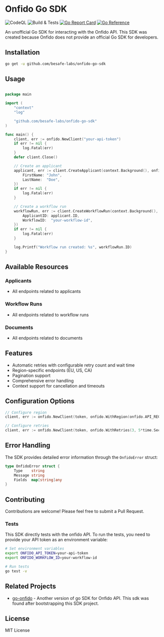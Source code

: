 # Onfido Go SDK

![CodeQL](https://github.com/besafe-labs/onfido-go-sdk/actions/workflows/codeql.yml/badge.svg)
![Build & Tests](https://github.com/besafe-labs/onfido-go-sdk/actions/workflows/build.yml/badge.svg)
[![Go Report Card](https://goreportcard.com/badge/github.com/besafe-labs/onfido-go-sdk)](https://goreportcard.com/report/github.com/besafe-labs/onfido-go-sdk)
[![Go Reference](https://pkg.go.dev/badge/github.com/besafe-labs/onfido-go-sdk.svg)](https://pkg.go.dev/github.com/besafe-labs/onfido-go-sdk)

An unofficial Go SDK for interacting with the Onfido API. This SDK was created because Onfido does not provide an official Go SDK for developers.

## Installation

```bash
go get -u github.com/besafe-labs/onfido-go-sdk
```

## Usage

```go

package main

import (
	"context"
	"log"

	"github.com/besafe-labs/onfido-go-sdk"
)

func main() {
	client, err := onfido.NewClient("your-api-token")
	if err != nil {
		log.Fatal(err)
	}
	defer client.Close()

	// Create an applicant
	applicant, err := client.CreateApplicant(context.Background(), onfido.CreateApplicantPayload{
		FirstName: "John",
		LastName:  "Doe",
	})
	if err != nil {
		log.Fatal(err)
	}

	// Create a workflow run
	workflowRun, err := client.CreateWorkflowRun(context.Background(), onfido.CreateWorkflowRunPayload{
		ApplicantID: applicant.ID,
		WorkflowID:  "your-workflow-id",
	})
	if err != nil {
		log.Fatal(err)
	}

	log.Printf("Workflow run created: %s", workflowRun.ID)
}

```

## Available Resources

### Applicants

- All endpoints related to applicants

### Workflow Runs

- All endpoints related to workflow runs

### Documents

- All endpoints related to documents

## Features

- Automatic retries with configurable retry count and wait time
- Region-specific endpoints (EU, US, CA)
- Pagination support
- Comprehensive error handling
- Context support for cancellation and timeouts

## Configuration Options

```go
// Configure region
client, err := onfido.NewClient(token, onfido.WithRegion(onfido.API_REGION_US))

// Configure retries
client, err := onfido.NewClient(token, onfido.WithRetries(3, 5*time.Second))
```

## Error Handling

The SDK provides detailed error information through the `OnfidoError` struct:

```go
type OnfidoError struct {
    Type    string
    Message string
    Fields  map[string]any
}
```

## Contributing

Contributions are welcome! Please feel free to submit a Pull Request.

### Tests

This SDK directly tests with the onfido API. To run the tests, you need to provide your API token as an environment variable:

```bash
# Set environment variables
export ONFIDO_API_TOKEN=your-api-token
export ONFIDO_WORKFLOW_ID=your-workflow-id

# Run tests
go test -v
```

## Related Projects

- [go-onfido](https://github.com/uw-labs/go-onfido) - Another version of go SDK for Onfido API. This sdk was found after bootstrapping this SDK project.

## License

MIT License
